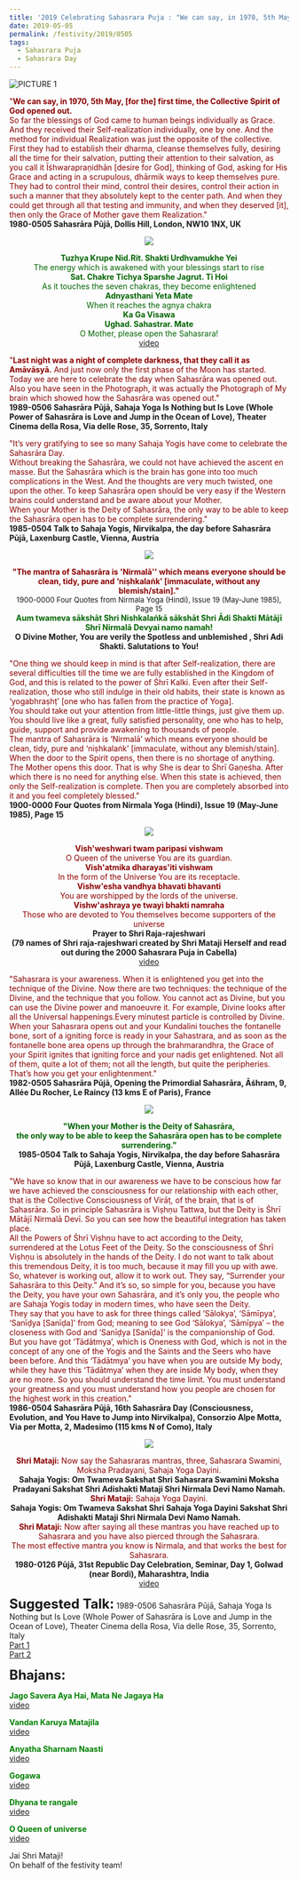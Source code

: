 ```yaml
---
title: '2019 Celebrating Sahasrara Puja : "We can say, in 1970, 5th May, [for the] first time, the Collective Spirit of God opened out"'
date: 2019-05-05
permalink: /festivity/2019/0505
tags:
  - Sahasrara Puja
  - Sahasrara Day
---
```


![PICTURE 1](/images/image1.png)

<p>
<font color="DarkRed">"<b>We can say, in 1970, 5th May, [for the] first time, the Collective Spirit of God opened out.</b><br>
So far the blessings of God came to human beings individually as Grace. And they received their Self-realization individually, one by one. And the method for individual Realization was just the opposite of the collective. First they had to establish their dharma, cleanse themselves fully, desiring all the time for their salvation, putting their attention to their salvation, as you call it Īśhwarapraṇidhān [desire for God], thinking of God, asking for His Grace and acting in a scrupulous, dhārmik ways to keep themselves pure. They had to control their mind, control their desires, control their action in such a manner that they absolutely kept to the center path. And when they could get through all that testing and immunity, and when they deserved [it], then only the Grace of Mother gave them Realization."</font><br>
<b>1980-0505 Sahasrāra Pūjā, Dollis Hill, London, NW10 1NX, UK</b>
</p>

<div style="text-align: center"><img src="/images/image148.png" /></div>

<p style="color:DarkGreen; text-align:center;">
<b>Tuzhya Krupe Nid.Rit. Shakti Urdhvamukhe Yei</b><br>
The energy which is awakened with your blessings start to rise<br>
<b>Sat. Chakre Tichya Sparshe Jagrut. Ti Hoi</b><br>
As it touches the seven chakras, they become enlightened<br>
<b>Adnyasthani Yeta Mate</b><br>
When it reaches the agnya chakra<br>
<b>Ka Ga Visawa<br>
Ughad. Sahastrar. Mate</b><br>
O Mother, please open the Sahasrara!<br>
<a href="https://www.youtube.com/watch?v=JHpK7bJV6wM">video</a>
</p>

<p>
<font color="DarkRed">"<b>Last night was a night of complete darkness, that they call it as Amāvāsyā.</b> And just now only the first phase of the Moon has started.<br>
Today we are here to celebrate the day when Sahasrāra was opened out. Also you have seen in the Photograph, it was actually the Photograph of My brain which showed how the Sahasrāra was opened out."</font><br>
<b>1989-0506 Sahasrāra Pūjā, Sahaja Yoga Is Nothing but Is Love (Whole Power of Sahasrāra is Love and Jump in the Ocean of Love), Theater Cinema della Rosa, Via delle Rose, 35, Sorrento, Italy</b>
</p>

<p>
<font color="DarkRed">"It’s very gratifying to see so many Sahaja Yogis have come to celebrate the Sahasrāra Day.<br>
Without breaking the Sahasrāra, we could not have achieved the ascent en masse. But the Sahasrāra which is the brain has gone into too much complications in the West. And the thoughts are very much twisted, one upon the other. To keep Sahasrāra open should be very easy if the Western brains could understand and be aware about your Mother.<br>
When your Mother is the Deity of Sahasrāra, the only way to be able to keep the Sahasrāra open has to be complete surrendering."</font><br>
<b>1985-0504 Talk to Sahaja Yogis, Nirvikalpa, the day before Sahasrāra Pūjā, Laxenburg Castle, Vienna, Austria
</b>
</p>

<div style="text-align: center"><img src="/images/image149.png" /></div>

<p style="text-align: center;">
<font color="DarkRed"><b>"The mantra of Sahasrāra is 'Nirmalā'' which means everyone should be clean, tidy, pure and ‘niṣhkalaṅk’ [immaculate, without any blemish/stain]."</b></font><br>
<font size="-1">1900-0000 Four Quotes from Nirmala Yoga (Hindi), Issue 19 (May-June 1985), Page 15</font><br>
<font color="DarkGreen"><b>Aum twameva sākshāt  Shri Nishkalaṅkā sākshāt Shri Ādi Shakti Mātājī Shrī Nirmalā Devyai namo namah!</b></font><br>
<b>O Divine Mother, You are verily the Spotless and unblemished , Shri Adi Shakti. Salutations to You!</b><br>
</p>

<p>
<font color="DarkRed">"One thing we should keep in mind is that after Self-realization, there are several difficulties till the time we are fully established in the Kingdom of God, and this is related to the power of Śhrī Kalki. Even after their Self-realization, those who still indulge in their old habits, their state is known as ‘yogabhraṣhṭ’ [one who has fallen from the practice of Yoga].<br>
You should take out your attention from little-little things, just give them up. You should live like a great, fully satisfied personality, one who has to help, guide, support and provide awakening to thousands of people.<br>
The mantra of Sahasrāra is ‘Nirmalā’ which means everyone should be clean, tidy, pure and ‘niṣhkalaṅk’ [immaculate, without any blemish/stain].<br>
When the door to the Spirit opens, then there is no shortage of anything. The Mother opens this door. That is why She is dear to Śhrī Gaṇeśha. After which there is no need for anything else. When this state is achieved, then only the Self-realization is complete. Then you are completely absorbed into it and you feel completely blessed."</font><br>
<b>1900-0000 Four Quotes from Nirmala Yoga (Hindi), Issue 19 (May-June 1985), Page 15</b>
</p>

<div style="text-align: center"><img src="/images/image150.png" /></div>

<p style="text-align:center;">
<font color="DarkRed"><b>Vish'weshwari twam paripasi vishwam</b><br>
O Queen of the universe You are its guardian.<br>
<b>Vish'atmika dharayas'iti vishwam</b><br>
In the form of the Universe You are its receptacle.<br>
<b>Vishw'esha vandhya bhavati bhavanti</b><br>
You are worshipped by the lords of the universe.<br>
<b>Vishw'ashraya ye twayi bhakti namraha</b><br>
Those who are devoted to You themselves become supporters of the universe</font><br>
<b>Prayer to Shri Raja-rajeshwari<br>
(79 names of Shri raja-rajeshwari created by Shri Mataji Herself and read out during the 2000 Sahasrara Puja in Cabella)</b><br>
<a href="https://www.youtube.com/watch?v=7jLDenmw7So"> video</a>
</p>

<p>
<font color="DarkRed">"Sahasrara is your awareness. When it is enlightened you get into the technique of the Divine. Now there are two techniques: the technique of the Divine, and the technique that you follow. You cannot act as Divine, but you can use the Divine power and manoeuvre it. For example, Divine looks after all the Universal happenings.Every minutest particle is controlled by Divine. When your Sahasrara opens out and your Kundalini touches the fontanelle bone, sort of a igniting force is ready in your Sahastrara, and as soon as the fontanelle bone area opens up through the brahmarandhra, the Grace of your Spirit ignites that igniting force and your nadis get enlightened. Not all of them, quite a lot of them; not all the length, but quite the peripheries. That’s how you get your enlightenment."</font><br>
<b>1982-0505 Sahasrāra Pūjā, Opening the Primordial Sahasrāra, Āśhram, 9, Allée Du Rocher, Le Raincy (13 kms E of Paris), France</b>
</p>

<div style="text-align: center"><img src="/images/image151.png" /></div>

<p style="text-align:center;">
<font color="DarkGreen"><b>"When your Mother is the Deity of Sahasrāra,<br>
the only way to be able to keep the Sahasrāra open has to be complete surrendering."</b></font><br>
<b>1985-0504 Talk to Sahaja Yogis, Nirvikalpa, the day before Sahasrāra Pūjā, Laxenburg Castle, Vienna, Austria</b><br>
</p>

<p>
<font color="DarkRed">"We have so know that in our awareness we have to be conscious how far we have achieved the consciousness for our relationship with each other, that is the Collective Consciousness of Virāṭ, of the brain, that is of Sahasrāra. So in principle Sahasrāra is Viṣhṇu Tattwa, but the Deity is Śhrī Mātājī Nirmalā Devī. So you can see how the beautiful integration has taken place.<br>
All the Powers of Śhrī Viṣhṇu have to act according to the Deity, surrendered at the Lotus Feet of the Deity. So the consciousness of Śhrī Viṣhṇu is absolutely in the hands of the Deity. I do not want to talk about this tremendous Deity, it is too much, because it may fill you up with awe. So, whatever is working out, allow it to work out. They say, “Surrender your Sahasrāra to this Deity.” And it’s so, so simple for you, because you have the Deity, you have your own Sahasrāra, and it’s only you, the people who are Sahaja Yogis today in modern times, who have seen the Deity.<br>
They say that you have to ask for three things called ‘Sālokya’, ‘Sāmīpya’, ‘Sanīḍya [Sanīḍa]’ from God; meaning to see God ‘Sālokya’, ‘Sāmīpya’ – the closeness with God and ‘Sanīḍya [Sanīḍa]’ is the companionship of God. But you have got ‘Tādātmya’, which is Oneness with God, which is not in the concept of any one of the Yogis and the Saints and the Seers who have been before. And this ‘Tādātmya’ you have when you are outside My body, while they have this ‘Tādātmya’ when they are inside My body, when they are no more. So you should understand the time limit. You must understand your greatness and you must understand how you people are chosen for the highest work in this creation."</font><br>
<b>1986-0504 Sahasrāra Pūjā, 16th Sahasrāra Day (Consciousness, Evolution, and You Have to Jump into Nirvikalpa), Consorzio Alpe Motta, Via per Motta, 2, Madesimo (115 kms N of Como), Italy</b>
</p>

<div style="text-align: center"><img src="/images/image152.png" /></div>

<p style="text-align:center;">
<font color="DarkRed"><b>Shri Mataji:</b> Now say the Sahasraras mantras, three, Sahasrara Swamini, Moksha Pradayani, Sahaja Yoga Dayini.</font><br>
<b>Sahaja Yogis: Om Twameva Sakshat Shri Sahasrara Swamini Moksha Pradayani Sakshat Shri Adishakti Mataji Shri Nirmala Devi Namo Namah.</b><br>
<font color="DarkRed"><b>Shri Mataji:</b> Sahaja Yoga Dayini.</font><br> 
<b>Sahaja Yogis: Om Twameva Sakshat Shri Sahaja Yoga Dayini Sakshat Shri Adishakti Mataji Shri Nirmala Devi Namo Namah.</b><br>
<font color="DarkRed"><b>Shri Mataji:</b> Now after saying all these mantras you have reached up to Sahasrara and you have also pierced through the Sahasrara.<br>
The most effective mantra you know is Nirmala, and that works the best for Sahasrara.</font><br>
<b>1980-0126 Pūjā, 31st Republic Day Celebration, Seminar, Day 1, Golwad (near Bordi), Maharashtra, India</b><br>
<a href="https://www.youtube.com/watch?v=mPBwtVUOHKg"> video</a><br>
</p>

<font size="+2"><b>Suggested Talk:</b></font> 1989-0506 Sahasrāra Pūjā, Sahaja Yoga Is Nothing but Is Love (Whole Power of Sahasrāra is Love and Jump in the Ocean of Love), Theater Cinema della Rosa, Via delle Rose, 35, Sorrento, Italy<br><a href="https://www.youtube.com/watch?time_continue=1&v=FbB7lAmYpOc"> Part 1</a><br>   <a href="https://www.youtube.com/watch?time_continue=4865&v=FYjcXD4x1lg"> Part 2</a><br>

<font size="+2"><b>Bhajans:</b></font>

<p>
<font color="green"><b>Jago Savera Aya Hai, Mata Ne Jagaya Ha</b></font><br>
<a href="https://www.youtube.com/watch?v=lUNkxcIAEs4"> video</a><br>
</p>

<p>
<font color="green"><b>Vandan Karuya Matajila</b></font><br>
<a href="https://www.youtube.com/watch?v=LttGjMLmpW4">video</a>
</p>

<p>
<font color="green"><b>Anyatha Sharnam Naasti</b></font><br>
<a href="https://www.youtube.com/watch?v=NX0Gy8VNh3E">video</a>
</p>
 
<p>
<font color="green"><b>Gogawa</b></font><br>
<a href="https://www.youtube.com/watch?v=v-jT4DI13cE&feature=youtu.be">video</a>
</p>

<p>
<font color="green"><b>Dhyana te rangale</b></font><br>
<a href="http://www.youtube.com/watch?v=3ifSk6dHu-s&list=PLF38677C8A4FD1D84">video</a>
</p>

<p>
<font color="green"><b>O Queen of universe</b></font><br>
<a href="https://www.youtube.com/watch?v=1Y2Z3tNAs0I&spfreload=5">video</a>
</p>

Jai Shri Mataji!<br>
On behalf of the festivity team!